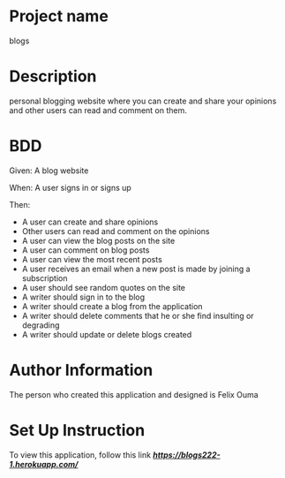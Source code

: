 # Project name
blogs

# Description
personal blogging website where you can create and share your opinions and other users can read and comment on them.

# BDD
Given: A blog website

When: A user signs in or signs up

Then: 
* A user can create and share opinions
* Other users can read and comment on the opinions 
* A user can view the blog posts on the site
* A user can comment on blog posts
* A user can view the most recent posts
* A user receives an email when a new post is made by joining a subscription
* A user should see random quotes on the site
* A writer should sign in to the blog
* A writer should create a blog from the application
* A writer should delete comments that he or she find insulting or degrading
* A writer should update or delete blogs created

# Author Information
The person who created this application and designed is Felix Ouma

# Set Up Instruction
To view this application, follow this link ***https://blogs222-1.herokuapp.com/***
